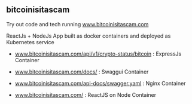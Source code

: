 ## bitcoinisitascam

Try out code and tech running www.bitcoinisitascam.com

ReactJs + NodeJs App built as docker containers and deployed as Kubernetes service


- www.bitcoinisitascam.com/api/v1/crypto-status/bitcoin : ExpressJs Container

- www.bitcoinisitascam.com/docs/ : Swaggui Container

- www.bitcoinisitascam.com/api-docs/swagger.yaml : Nginx Container
 
- www.bitcoinisitascam.com/ : ReactJS on Node Container
 

